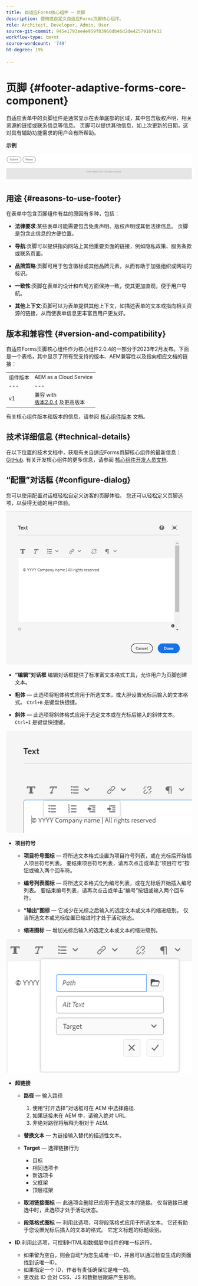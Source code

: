 ```yaml
---
title: 自适应Forms核心组件 — 页脚
description: 使用或自定义自适应Forms页脚核心组件。
role: Architect, Developer, Admin, User
source-git-commit: 945e1793ae4e959f83960db46d2de4257916fe32
workflow-type: tm+mt
source-wordcount: '749'
ht-degree: 19%

---
```



# 页脚 {#footer-adaptive-forms-core-component}

自适应表单中的页脚组件是通常显示在表单底部的区域，其中包含版权声明、相关资源的链接或联系信息等信息。 页脚可以提供其他信息，如上次更新的日期，这对具有辅助功能需求的用户会有所帮助。

**示例**

![](/help/adaptive-forms/assets/footer.png)

## 用途 {#reasons-to-use-footer}

在表单中包含页脚组件有益的原因有多种，包括：

* **法律要求**:某些表单可能需要包含免责声明、版权声明或其他法律信息。 页脚是包含此信息的方便位置。

* **导航**:页脚可以提供指向网站上其他重要页面的链接，例如隐私政策、服务条款或联系页面。

* **品牌策略**:页脚可用于包含徽标或其他品牌元素，从而有助于加强组织或网站的标识。

* **一致性**:页脚在表单的设计和布局方面保持一致，使其更加直观，便于用户导航。

* **其他上下文**:页脚可以为表单提供其他上下文，如描述表单的文本或指向相关资源的链接，从而使表单信息更丰富且用户更友好。

## 版本和兼容性 {#version-and-compatibility}

自适应Forms页脚核心组件作为核心组件2.0.4的一部分于2023年2月发布。下面是一个表格，其中显示了所有受支持的版本、AEM兼容性以及指向相应文档的链接：

|  |  |
|---|---|
| 组件版本 | AEM as a Cloud Service |
| --- | --- |
| v1 | 兼容 with<br>[版本2.0.4](/help/versions.md) 及更高版本 | 兼容 | 兼容 |

有关核心组件版本和版本的信息，请参阅 [核心组件版本](/help/versions.md) 文档。

<!-- ## Sample Component Output {#sample-component-output}

To experience the Accordion Component as well as see examples of its configuration options as well as HTML and JSON output, visit the [Component Library](https://adobe.com/go/aem_cmp_library_accordion). -->

## 技术详细信息 {#technical-details}

在以下位置的技术文档中，获取有关自适应Forms页脚核心组件的最新信息： [GitHub](https://github.com/adobe/aem-core-forms-components/tree/master/ui.af.apps/src/main/content/jcr_root/apps/core/fd/components/form/footer/v1/footer). 有关开发核心组件的更多信息，请参阅 [核心组件开发人员文档](/help/developing/overview.md).


## “配置”对话框 {#configure-dialog}

您可以使用配置对话框轻松自定义访客的页脚体验。 您还可以轻松定义页脚选项，以获得无缝的用户体验。

![“属性”选项卡](/help/adaptive-forms/assets/footer_propertiestab.png)

* **“编辑”对话框**
编辑对话框提供了标准富文本格式工具，允许用户为页脚创建文本。

* **粗体**  — 此选项将粗体格式应用于所选文本，或大胆设置光标后输入的文本格式。 `Ctrl+B` 是键盘快捷键。

* **斜体**  — 此选项将斜体格式应用于选定文本或在光标后输入的斜体文本。 `Ctrl+I` 是键盘快捷键。

![项目符号选项](/help/adaptive-forms/assets/footer_bullet.png)


* **项目符号**

   * **项目符号图标**  — 将所选文本格式设置为项目符号列表，或在光标后开始插入项目符号列表。 要结束项目符号列表，请再次点击或单击“项目符号”按钮或输入两个回车符。

   * **编号列表图标**  — 将所选文本格式化为编号列表，或在光标后开始插入编号列表。 要结束编号列表，请再次点击或单击“编号”按钮或输入两个回车符。

   * **“输出”图标**  — 它减少在光标之后输入的选定文本或文本的缩进级别。 仅当所选文本或光标位置已缩进时才处于活动状态。

   * **缩进图标**  — 增加光标后输入的选定文本或文本的缩进级别。

![超链接选项](/help/adaptive-forms/assets/footer_link.png)

* **超链接**

   * **路径**  — 输入路径
      1. 使用“打开选择”对话框可在 AEM 中选择路径.
      1. 如果链接未在 AEM 中，请输入绝对 URL.
      1. 非绝对路径将解释为相对于 AEM.
   * **替换文本**  — 为链接输入替代的描述性文本。

   * **Target**  — 选择链接行为
      * 目标
      * 相同选项卡
      * 新选项卡
      * 父框架
      * 顶层框架
   * **取消链接图标**  — 此选项会删除已应用于选定文本的链接。 仅当链接已被选中时，此选项才处于活动状态。

   * **段落格式图标**  — 利用此选项，可将段落格式应用于所选文本。 它还有助于您设置光标后插入的文本的格式。 它定义标题的标题级别。



* **ID**:利用此选项，可控制HTML和数据层中组件的唯一标识符。

   * 如果留为空白，则会自动*为您生成唯一ID，并且可以通过检查生成的页面找到该唯一ID。
   * 如果指定一个 ID，作者有责任确保它是唯一的。
   * 更改此 ID 会对 CSS、JS 和数据层跟踪产生影响。


